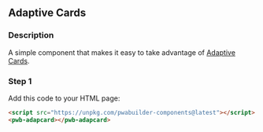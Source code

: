 <div id="headerDiv">

## Adaptive Cards

</div>

<div id="contentContainer">
<div id="leftSide">
  
### Description
A simple component that makes it easy to take advantage of [Adaptive Cards](https://adaptivecards.io/).


</div>

<div id="rightSide">

### Step 1

Add this code to your HTML page: 

<div class="codeBlockHeader">
  <copy-button codeurl="https://raw.githubusercontent.com/pwa-builder/pwabuilder-snippits/demo/src/adaptiveCards/adaptiveCards.html">
  </copy-button>
</div>

<div class="codeBlock">

```html
<script src="https://unpkg.com/pwabuilder-components@latest"></script>
<pwb-adapcard></pwb-adapcard> 
```

</div>

 



</div>
